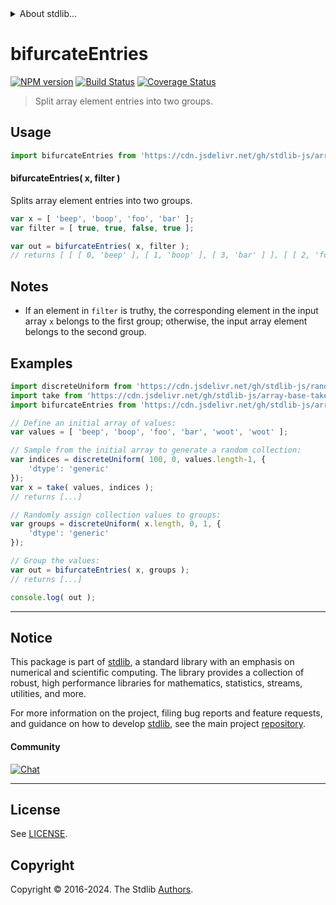 <!--

@license Apache-2.0

Copyright (c) 2023 The Stdlib Authors.

Licensed under the Apache License, Version 2.0 (the "License");
you may not use this file except in compliance with the License.
You may obtain a copy of the License at

   http://www.apache.org/licenses/LICENSE-2.0

Unless required by applicable law or agreed to in writing, software
distributed under the License is distributed on an "AS IS" BASIS,
WITHOUT WARRANTIES OR CONDITIONS OF ANY KIND, either express or implied.
See the License for the specific language governing permissions and
limitations under the License.

-->


<details>
  <summary>
    About stdlib...
  </summary>
  <p>We believe in a future in which the web is a preferred environment for numerical computation. To help realize this future, we've built stdlib. stdlib is a standard library, with an emphasis on numerical and scientific computation, written in JavaScript (and C) for execution in browsers and in Node.js.</p>
  <p>The library is fully decomposable, being architected in such a way that you can swap out and mix and match APIs and functionality to cater to your exact preferences and use cases.</p>
  <p>When you use stdlib, you can be absolutely certain that you are using the most thorough, rigorous, well-written, studied, documented, tested, measured, and high-quality code out there.</p>
  <p>To join us in bringing numerical computing to the web, get started by checking us out on <a href="https://github.com/stdlib-js/stdlib">GitHub</a>, and please consider <a href="https://opencollective.com/stdlib">financially supporting stdlib</a>. We greatly appreciate your continued support!</p>
</details>

# bifurcateEntries

[![NPM version][npm-image]][npm-url] [![Build Status][test-image]][test-url] [![Coverage Status][coverage-image]][coverage-url] <!-- [![dependencies][dependencies-image]][dependencies-url] -->

> Split array element entries into two groups.

<!-- Section to include introductory text. Make sure to keep an empty line after the intro `section` element and another before the `/section` close. -->

<section class="intro">

</section>

<!-- /.intro -->

<!-- Package usage documentation. -->



<section class="usage">

## Usage

```javascript
import bifurcateEntries from 'https://cdn.jsdelivr.net/gh/stdlib-js/array-base-bifurcate-entries@deno/mod.js';
```

#### bifurcateEntries( x, filter )

Splits array element entries into two groups.

```javascript
var x = [ 'beep', 'boop', 'foo', 'bar' ];
var filter = [ true, true, false, true ];

var out = bifurcateEntries( x, filter );
// returns [ [ [ 0, 'beep' ], [ 1, 'boop' ], [ 3, 'bar' ] ], [ [ 2, 'foo' ] ] ]
```

</section>

<!-- /.usage -->

<!-- Package usage notes. Make sure to keep an empty line after the `section` element and another before the `/section` close. -->

<section class="notes">

## Notes

-   If an element in `filter` is truthy, the corresponding element in the input array `x` belongs to the first group; otherwise, the input array element belongs to the second group.

</section>

<!-- /.notes -->

<!-- Package usage examples. -->

<section class="examples">

## Examples

<!-- eslint no-undef: "error" -->

```javascript
import discreteUniform from 'https://cdn.jsdelivr.net/gh/stdlib-js/random-array-discrete-uniform@deno/mod.js';
import take from 'https://cdn.jsdelivr.net/gh/stdlib-js/array-base-take-indexed@deno/mod.js';
import bifurcateEntries from 'https://cdn.jsdelivr.net/gh/stdlib-js/array-base-bifurcate-entries@deno/mod.js';

// Define an initial array of values:
var values = [ 'beep', 'boop', 'foo', 'bar', 'woot', 'woot' ];

// Sample from the initial array to generate a random collection:
var indices = discreteUniform( 100, 0, values.length-1, {
    'dtype': 'generic'
});
var x = take( values, indices );
// returns [...]

// Randomly assign collection values to groups:
var groups = discreteUniform( x.length, 0, 1, {
    'dtype': 'generic'
});

// Group the values:
var out = bifurcateEntries( x, groups );
// returns [...]

console.log( out );
```

</section>

<!-- /.examples -->

<!-- Section to include cited references. If references are included, add a horizontal rule *before* the section. Make sure to keep an empty line after the `section` element and another before the `/section` close. -->

<section class="references">

</section>

<!-- /.references -->

<!-- Section for related `stdlib` packages. Do not manually edit this section, as it is automatically populated. -->

<section class="related">

</section>

<!-- /.related -->

<!-- Section for all links. Make sure to keep an empty line after the `section` element and another before the `/section` close. -->


<section class="main-repo" >

* * *

## Notice

This package is part of [stdlib][stdlib], a standard library with an emphasis on numerical and scientific computing. The library provides a collection of robust, high performance libraries for mathematics, statistics, streams, utilities, and more.

For more information on the project, filing bug reports and feature requests, and guidance on how to develop [stdlib][stdlib], see the main project [repository][stdlib].

#### Community

[![Chat][chat-image]][chat-url]

---

## License

See [LICENSE][stdlib-license].


## Copyright

Copyright &copy; 2016-2024. The Stdlib [Authors][stdlib-authors].

</section>

<!-- /.stdlib -->

<!-- Section for all links. Make sure to keep an empty line after the `section` element and another before the `/section` close. -->

<section class="links">

[npm-image]: http://img.shields.io/npm/v/@stdlib/array-base-bifurcate-entries.svg
[npm-url]: https://npmjs.org/package/@stdlib/array-base-bifurcate-entries

[test-image]: https://github.com/stdlib-js/array-base-bifurcate-entries/actions/workflows/test.yml/badge.svg?branch=v0.2.0
[test-url]: https://github.com/stdlib-js/array-base-bifurcate-entries/actions/workflows/test.yml?query=branch:v0.2.0

[coverage-image]: https://img.shields.io/codecov/c/github/stdlib-js/array-base-bifurcate-entries/main.svg
[coverage-url]: https://codecov.io/github/stdlib-js/array-base-bifurcate-entries?branch=main

<!--

[dependencies-image]: https://img.shields.io/david/stdlib-js/array-base-bifurcate-entries.svg
[dependencies-url]: https://david-dm.org/stdlib-js/array-base-bifurcate-entries/main

-->

[chat-image]: https://img.shields.io/gitter/room/stdlib-js/stdlib.svg
[chat-url]: https://app.gitter.im/#/room/#stdlib-js_stdlib:gitter.im

[stdlib]: https://github.com/stdlib-js/stdlib

[stdlib-authors]: https://github.com/stdlib-js/stdlib/graphs/contributors

[umd]: https://github.com/umdjs/umd
[es-module]: https://developer.mozilla.org/en-US/docs/Web/JavaScript/Guide/Modules

[deno-url]: https://github.com/stdlib-js/array-base-bifurcate-entries/tree/deno
[deno-readme]: https://github.com/stdlib-js/array-base-bifurcate-entries/blob/deno/README.md
[umd-url]: https://github.com/stdlib-js/array-base-bifurcate-entries/tree/umd
[umd-readme]: https://github.com/stdlib-js/array-base-bifurcate-entries/blob/umd/README.md
[esm-url]: https://github.com/stdlib-js/array-base-bifurcate-entries/tree/esm
[esm-readme]: https://github.com/stdlib-js/array-base-bifurcate-entries/blob/esm/README.md
[branches-url]: https://github.com/stdlib-js/array-base-bifurcate-entries/blob/main/branches.md

[stdlib-license]: https://raw.githubusercontent.com/stdlib-js/array-base-bifurcate-entries/main/LICENSE

</section>

<!-- /.links -->
